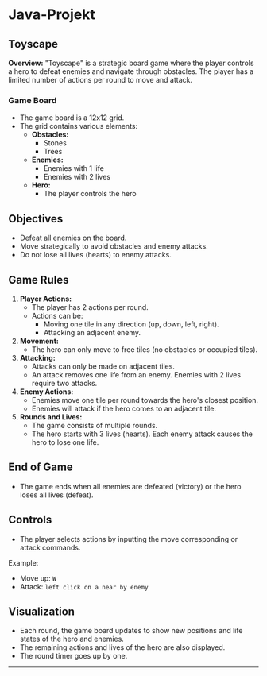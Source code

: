 # Java-Projekt
## Toyscape
**Overview:**
"Toyscape" is a strategic board game where the player controls a hero to defeat enemies and navigate through obstacles. The player has a limited number of actions per round to move and attack.

### Game Board
- The game board is a 12x12 grid.
- The grid contains various elements:
  - **Obstacles:**
    - Stones 
    - Trees 
  - **Enemies:**
    - Enemies with 1 life 
    - Enemies with 2 lives 
  - **Hero:**
    - The player controls the hero

## Objectives
- Defeat all enemies on the board.
- Move strategically to avoid obstacles and enemy attacks.
- Do not lose all lives (hearts) to enemy attacks.

## Game Rules
1. **Player Actions:**
   - The player has 2 actions per round.
   - Actions can be:
     - Moving one tile in any direction (up, down, left, right).
     - Attacking an adjacent enemy.
2. **Movement:**
   - The hero can only move to free tiles (no obstacles or occupied tiles).
3. **Attacking:**
   - Attacks can only be made on adjacent tiles.
   - An attack removes one life from an enemy. Enemies with 2 lives require two attacks.
4. **Enemy Actions:**
   - Enemies move one tile per round towards the hero's closest position.
   - Enemies will attack if the hero comes to an adjacent tile.
5. **Rounds and Lives:**
   - The game consists of multiple rounds.
   - The hero starts with 3 lives (hearts). Each enemy attack causes the hero to lose one life.

## End of Game
- The game ends when all enemies are defeated (victory) or the hero loses all lives (defeat).

## Controls
- The player selects actions by inputting the move corresponding  or attack commands.

Example:
- Move up: `W`
- Attack: `left click on a near by enemy`

## Visualization
- Each round, the game board updates to show new positions and life states of the hero and enemies.
- The remaining actions and lives of the hero are also displayed.
- The round timer goes up by one.

---